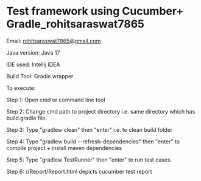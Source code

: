 # Test framework using Cucumber+ Gradle_rohitsaraswat7865

Email: rohitsaraswat7865@gmail.com

Java version: Java 17

IDE used: Intellij IDEA

Build Tool: Gradle wrapper

To execute:

Step 1: Open cmd or command line tool 

Step 2: Change cmd path to project directory i.e. same directory which has build.gradle file. 

Step 3: Type "gradlew clean" then "enter" i.e. to clean build folder

Step 4: Type "gradlew build --refresh-dependencies" then "enter" to compile project + install maven dependencies

Step 5: Type "gradlew TestRunner" then "enter" to run test cases.

Step 6: //Report/Report.html depicts cucumber test report
